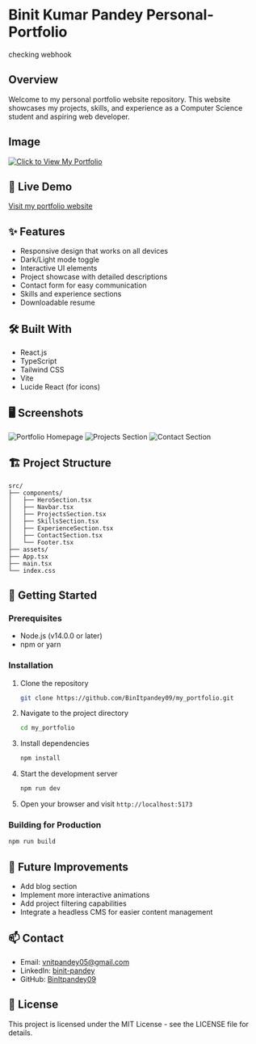 # Binit Kumar Pandey Personal-Portfolio
checking webhook

## Overview
Welcome to my personal portfolio website repository. This website showcases my projects, skills, and experience as a Computer Science student and aspiring web developer.

## Image
[![Click to View My Portfolio](https://img.shields.io/badge/Click%20Here-To%20View%20Portfolio-blue?style=for-the-badge)](https://7f48-112-196-62-5.ngrok-free.app)


## 🚀 Live Demo
[Visit my portfolio website](https://my-portfolio-lake-pi-87.vercel.app/)

## ✨ Features
- Responsive design that works on all devices
- Dark/Light mode toggle
- Interactive UI elements
- Project showcase with detailed descriptions
- Contact form for easy communication
- Skills and experience sections
- Downloadable resume

## 🛠️ Built With
- React.js
- TypeScript
- Tailwind CSS
- Vite
- Lucide React (for icons)

## 🖥️ Screenshots
![Portfolio Homepage](/screenshots/homepage.png)
![Projects Section](/screenshots/projects.png)
![Contact Section](/screenshots/contact.png)

## 🏗️ Project Structure
```
src/
├── components/
│   ├── HeroSection.tsx
│   ├── Navbar.tsx
│   ├── ProjectsSection.tsx
│   ├── SkillsSection.tsx
│   ├── ExperienceSection.tsx
│   ├── ContactSection.tsx
│   └── Footer.tsx
├── assets/
├── App.tsx
├── main.tsx
└── index.css
```

## 🚀 Getting Started

### Prerequisites
- Node.js (v14.0.0 or later)
- npm or yarn

### Installation
1. Clone the repository
   ```bash
   git clone https://github.com/BinItpandey09/my_portfolio.git
   ```

2. Navigate to the project directory
   ```bash
   cd my_portfolio
   ```

3. Install dependencies
   ```bash
   npm install
   ```

4. Start the development server
   ```bash
   npm run dev
   ```

5. Open your browser and visit `http://localhost:5173`

### Building for Production
```bash
npm run build
```

## 📝 Future Improvements
- Add blog section
- Implement more interactive animations
- Add project filtering capabilities
- Integrate a headless CMS for easier content management

## 📫 Contact
- Email: vnitpandey05@gmail.com
- LinkedIn: [binit-pandey](https://linkedin.com/in/binit-pandey)
- GitHub: [BinItpandey09](https://github.com/BinItpandey09)

## 📄 License
This project is licensed under the MIT License - see the LICENSE file for details.
